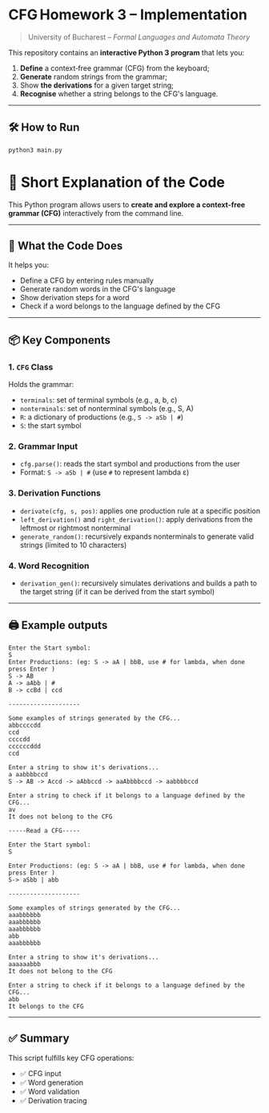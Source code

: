 # CFG Homework 3 – Implementation

> University of Bucharest – *Formal Languages and Automata Theory*  

This repository contains an **interactive Python 3 program** that lets you:

1. **Define** a context‑free grammar (CFG) from the keyboard;
2. **Generate** random strings from the grammar;
3. Show **the derivations** for a given target string;
4. **Recognise** whether a string belongs to the CFG's language.

---

## 🛠️ How to Run

```bash
python3 main.py
```

# 📘 Short Explanation of the Code

This Python program allows users to **create and explore a context-free grammar (CFG)** interactively from the command line.

---

## 🔧 What the Code Does

It helps you:

- Define a CFG by entering rules manually
- Generate random words in the CFG's language
- Show derivation steps for a word
- Check if a word belongs to the language defined by the CFG

---

## 📦 Key Components

### 1. `CFG` Class

Holds the grammar:

- `terminals`: set of terminal symbols (e.g., a, b, c)
- `nonterminals`: set of nonterminal symbols (e.g., S, A)
- `R`: a dictionary of productions (e.g., `S -> aSb | #`)
- `S`: the start symbol

### 2. Grammar Input

- `cfg.parse()`: reads the start symbol and productions from the user
- Format: `S -> aSb | #` (use `#` to represent lambda ε)

### 3. Derivation Functions

- `derivate(cfg, s, pos)`: applies one production rule at a specific position
- `left_derivation()` and `right_derivation()`: apply derivations from the leftmost or rightmost nonterminal
- `generate_random()`: recursively expands nonterminals to generate valid strings (limited to 10 characters)

### 4. Word Recognition

- `derivation_gen()`: recursively simulates derivations and builds a path to the target string (if it can be derived from the start symbol)

---

## 🖨️ Example outputs

```
Enter the Start symbol:
S
Enter Productions: (eg: S -> aA | bbB, use # for lambda, when done press Enter )
S -> AB
A -> aAbb | #
B -> ccBd | ccd

--------------------

Some examples of strings generated by the CFG...
abbccccdd
ccd
ccccdd
ccccccddd
ccd

Enter a string to show it's derivations...
a aabbbbccd
S -> AB -> Accd -> aAbbccd -> aaAbbbbccd -> aabbbbccd

Enter a string to check if it belongs to a language defined by the CFG...
av
It does not belong to the CFG
```

```
-----Read a CFG-----

Enter the Start symbol:
S

Enter Productions: (eg: S -> aA | bbB, use # for lambda, when done press Enter )
S-> aSbb | abb

--------------------

Some examples of strings generated by the CFG...
aaabbbbbb
aaabbbbbb
aaabbbbbb
abb
aaabbbbbb

Enter a string to show it's derivations...
aaaaaabbb
It does not belong to the CFG

Enter a string to check if it belongs to a language defined by the CFG...
abb
It belongs to the CFG
```

---

## ✅ Summary

This script fulfills key CFG operations:

- ✅ CFG input
- ✅ Word generation
- ✅ Word validation
- ✅ Derivation tracing

